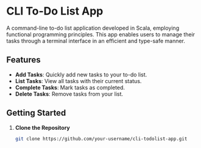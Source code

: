 # CLI To-Do List App

A command-line to-do list application developed in Scala, employing functional programming principles. This app enables users to manage their tasks through a terminal interface in an efficient and type-safe manner.

## Features

- **Add Tasks**: Quickly add new tasks to your to-do list.
- **List Tasks**: View all tasks with their current status.
- **Complete Tasks**: Mark tasks as completed.
- **Delete Tasks**: Remove tasks from your list.

## Getting Started

1. **Clone the Repository**

   ```bash
   git clone https://github.com/your-username/cli-todolist-app.git
